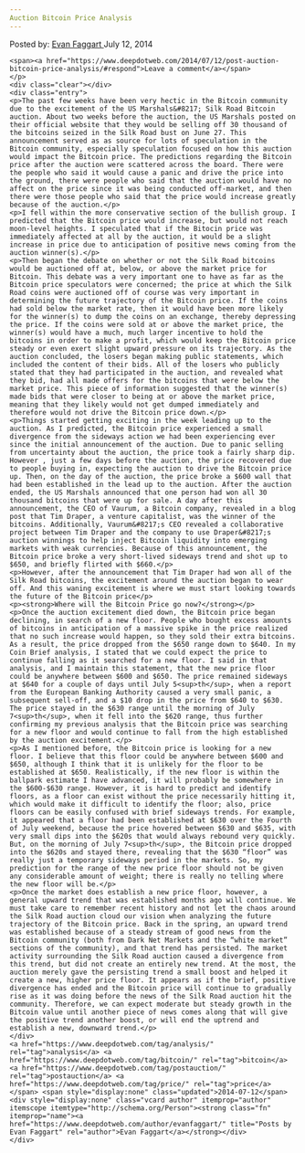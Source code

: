 ```yaml
---
Auction Bitcoin Price Analysis
---
```

<article class="post-listing post-6379 post type-post status-publish format-standard has-post-thumbnail hentry  tag-analysis tag-bitcoin tag-postauction tag-price">
    <div class="post-inner">
        <span>Posted by: <a href="https://www.deepdotweb.com/author/evanfaggart/" title="">Evan Faggart </a></span>
    <span>July 12, 2014</span>
    
    <span><a href="https://www.deepdotweb.com/2014/07/12/post-auction-bitcoin-price-analysis/#respond">Leave a comment</a></span>
    </p>
    <div class="clear"></div>
    <div class="entry">
    <p>The past few weeks have been very hectic in the Bitcoin community due to the excitement of the US Marshals&#8217; Silk Road Bitcoin auction. About two weeks before the auction, the US Marshals posted on their official website that they would be selling off 30 thousand of the bitcoins seized in the Silk Road bust on June 27. This announcement served as as source for lots of speculation in the Bitcoin community, especially speculation focused on how this auction would impact the Bitcoin price. The predictions regarding the Bitcoin price after the auction were scattered across the board. There were the people who said it would cause a panic and drive the price into the ground, there were people who said that the auction would have no affect on the price since it was being conducted off-market, and then there were those people who said that the price would increase greatly because of the auction.</p>
    <p>I fell within the more conservative section of the bullish group. I predicted that the Bitcoin price would increase, but would not reach moon-level heights. I speculated that if the Bitocin price was immediately affected at all by the auction, it would be a slight increase in price due to anticipation of positive news coming from the auction winner(s).</p>
    <p>Then began the debate on whether or not the Silk Road bitcoins would be auctioned off at, below, or above the market price for Bitcoin. This debate was a very important one to have as far as the Bitcoin price speculators were concerned; the price at which the Silk Road coins were auctioned off of course was very important in determining the future trajectory of the Bitcoin price. If the coins had sold below the market rate, then it would have been more likely for the winner(s) to dump the coins on an exchange, thereby depressing the price. If the coins were sold at or above the market price, the winner(s) would have a much, much larger incentive to hold the bitcoins in order to make a profit, which would keep the Bitcoin price steady or even exert slight upward pressure on its trajectory. As the auction concluded, the losers began making public statements, which included the content of their bids. All of the losers who publicly stated that they had participated in the auction, and revealed what they bid, had all made offers for the bitcoins that were below the market price. This piece of information suggested that the winner(s) made bids that were closer to being at or above the market price, meaning that they likely would not get dumped immediately and therefore would not drive the Bitcoin price down.</p>
    <p>Things started getting exciting in the week leading up to the auction. As I predicted, the Bitcoin price experienced a small divergence from the sideways action we had been experiencing ever since the initial announcement of the auction. Due to panic selling from uncertainty about the auction, the price took a fairly sharp dip. However , just a few days before the auction, the price recovered due to people buying in, expecting the auction to drive the Bitcoin price up. Then, on the day of the auction, the price broke a $600 wall that had been established in the lead up to the auction. After the auction ended, the US Marshals announced that one person had won all 30 thousand bitcoins that were up for sale. A day after this announcement, the CEO of Vaurum, a Bitcoin company, revealed in a blog post that Tim Draper, a venture capitalist, was the winner of the bitcoins. Additionally, Vaurum&#8217;s CEO revealed a collaborative project between Tim Draper and the company to use Draper&#8217;s auction winnings to help inject Bitcoin liquidity into emerging markets with weak currencies. Because of this announcement, the Bitcoin price broke a very short-lived sideways trend and shot up to $650, and briefly flirted with $660.</p>
    <p>However, after the announcement that Tim Draper had won all of the Silk Road bitcoins, the excitement around the auction began to wear off. And this waning excitement is where we must start looking towards the future of the Bitcoin price</p>
    <p><strong>Where will the Bitcoin Price go now?</strong></p>
    <p>Once the auction excitement died down, the Bitcoin price began declining, in search of a new floor. People who bought excess amounts of bitcoins in anticipation of a massive spike in the price realized that no such increase would happen, so they sold their extra bitcoins. As a result, the price dropped from the $650 range down to $640. In my Coin Brief analysis, I stated that we could expect the price to continue falling as it searched for a new floor. I said in that analysis, and I maintain this statement, that the new price floor could be anywhere between $600 and $650. The price remained sideways at $640 for a couple of days until July 5<sup>th</sup>, when a report from the European Banking Authority caused a very small panic, a subsequent sell-off, and a $10 drop in the price from $640 to $630. The price stayed in the $630 range until the morning of July 7<sup>th</sup>, when it fell into the $620 range, thus further confirming my previous analysis that the Bitcoin price was searching for a new floor and would continue to fall from the high established by the auction excitement.</p>
    <p>As I mentioned before, the Bitcoin price is looking for a new floor. I believe that this floor could be anywhere between $600 and $650, although I think that it is unlikely for the floor to be established at $650. Realistically, if the new floor is within the ballpark estimate I have advanced, it will probably be somewhere in the $600-$630 range. However, it is hard to predict and identify floors, as a floor can exist without the price necessarily hitting it, which would make it difficult to identify the floor; also, price floors can be easily confused with brief sideways trends. For example, it appeared that a floor had been established at $630 over the Fourth of July weekend, because the price hovered between $630 and $635, with very small dips into the $620s that would always rebound very quickly. But, on the morning of July 7<sup>th</sup>, the Bitcoin price dropped into the $620s and stayed there, revealing that the $630 “floor” was really just a temporary sideways period in the markets. So, my prediction for the range of the new price floor should not be given any considerable amount of weight; there is really no telling where the new floor will be.</p>
    <p>Once the market does establish a new price floor, however, a general upward trend that was established months ago will continue. We must take care to remember recent history and not let the chaos around the Silk Road auction cloud our vision when analyzing the future trajectory of the Bitcoin price. Back in the spring, an upward trend was established because of a steady stream of good news from the Bitcoin community (both from Dark Net Markets and the “white market” sections of the community), and that trend has persisted. The market activity surrounding the Silk Road auction caused a divergence from this trend, but did not create an entirely new trend. At the most, the auction merely gave the persisting trend a small boost and helped it create a new, higher price floor. It appears as if the brief, positive divergence has ended and the Bitcoin price will continue to gradually rise as it was doing before the news of the Silk Road auction hit the community. Therefore, we can expect moderate but steady growth in the Bitcoin value until another piece of news comes along that will give the positive trend another boost, or will end the uptrend and establish a new, downward trend.</p>
    </div>
    <a href="https://www.deepdotweb.com/tag/analysis/" rel="tag">analysis</a> <a href="https://www.deepdotweb.com/tag/bitcoin/" rel="tag">bitcoin</a> <a href="https://www.deepdotweb.com/tag/postauction/" rel="tag">postauction</a> <a href="https://www.deepdotweb.com/tag/price/" rel="tag">price</a></span> <span style="display:none" class="updated">2014-07-12</span>
    <div style="display:none" class="vcard author" itemprop="author" itemscope itemtype="http://schema.org/Person"><strong class="fn" itemprop="name"><a href="https://www.deepdotweb.com/author/evanfaggart/" title="Posts by Evan Faggart" rel="author">Evan Faggart</a></strong></div>
    </div>
</article>

